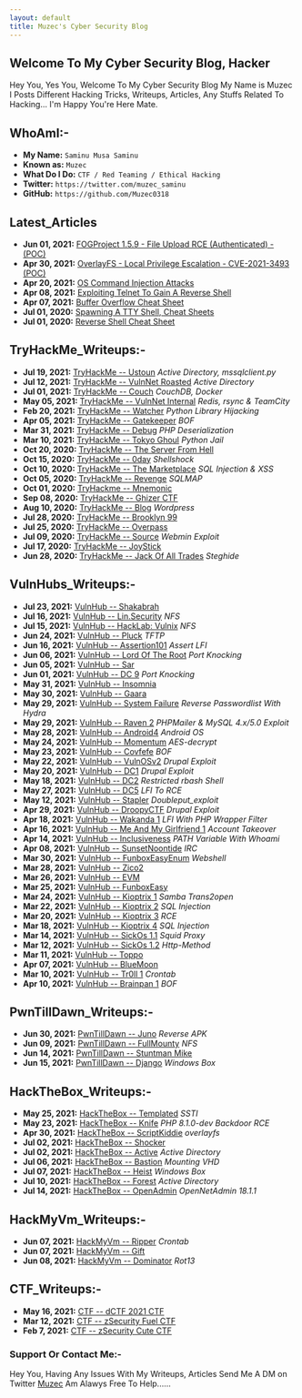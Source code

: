```yaml
---
layout: default
title: Muzec's Cyber Security Blog
---
```


## **Welcome To My Cyber Security Blog,  Hacker**

Hey You, Yes You, Welcome To My Cyber Security Blog My Name is Muzec I Posts Different Hacking Tricks, Writeups, Articles, Any Stuffs Related To Hacking... I'm Happy You're Here Mate.

## WhoAmI:-


- **My Name:**    `Saminu Musa Saminu`
- **Known as:**   `Muzec`
- **What Do I Do:**  `CTF / Red Teaming / Ethical Hacking`
- **Twitter:**    `https://twitter.com/muzec_saminu`
- **GitHub:**     `https://github.com/Muzec0318`

## **Latest_Articles**


- **Jun 01, 2021:** [FOGProject 1.5.9 - File Upload RCE (Authenticated) - (POC)](https://muzec0318.github.io/posts/fog.html)
- **Apr 30, 2021:** [OverlayFS - Local Privilege Escalation - CVE-2021-3493 (POC)](https://muzec0318.github.io/posts/overlayfs.html)
- **Apr 20, 2021:** [OS Command Injection Attacks](https://muzec0318.github.io/posts/oscommand.html)
- **Apr 08, 2021:** [Exploiting Telnet To Gain A Reverse Shell](https://muzec0318.github.io/posts/Telnet.html)
- **Apr 07, 2021:** [Buffer Overflow Cheat Sheet](https://muzec0318.github.io/posts/BufferOverflow.html)
- **Jul 01, 2020:** [Spawning A TTY Shell, Cheat Sheets](https://muzec0318.github.io/posts/Ttyshells.html)
- **Jul 01, 2020:** [Reverse Shell Cheat Sheet](https://muzec0318.github.io/posts/ReverseShell.html)

## **TryHackMe_Writeups:-**


- **Jul 19, 2021:** [TryHackMe -- Ustoun](https://muzec0318.github.io/posts/ustoun.html) *Active Directory, mssqlclient.py*
- **Jul 12, 2021:** [TryHackMe -- VulnNet Roasted](https://muzec0318.github.io/posts/roasted.html) *Active Directory*
- **Jul 01, 2021:** [TryHackMe -- Couch](https://muzec0318.github.io/posts/couch.html) *CouchDB, Docker*
- **May 05, 2021:** [TryHackMe -- VulnNet Internal](https://muzec0318.github.io/posts/vulnet.html) *Redis, rsync & TeamCity*
- **Feb 20, 2021:** [TryHackMe -- Watcher](https://muzec0318.github.io/posts/Watcher.html) *Python Library Hijacking*
- **Apr 05, 2021:** [TryHackMe -- Gatekeeper](https://muzec0318.github.io/posts/Gatekeeper.html) *BOF*
- **Mar 31, 2021:** [TryHackMe -- Debug](https://muzec0318.github.io/posts/Debug.html)  *PHP Deserialization*
- **Mar 10, 2021:** [TryHackMe -- Tokyo Ghoul](https://muzec0318.github.io/posts/tokyoghoul666.html)  *Python Jail*
- **Oct 20, 2020:** [TryHackMe -- The Server From Hell](https://muzec0318.github.io/posts/TheServerFromHell.html)
- **Oct 15, 2020:** [TryHackMe -- 0day](https://muzec0318.github.io/posts/0day.html)  *Shellshock*
- **Oct 10, 2020:** [TryHackMe -- The Marketplace](https://muzec0318.github.io/posts/Marketplace.html)  *SQL Injection & XSS*
- **Oct 05, 2020:** [TryHackMe -- Revenge](https://muzec0318.github.io/posts/Revenge.html)  *SQLMAP*
- **Oct 01, 2020:** [TryHackme -- Mnemonic](https://muzec0318.github.io/posts/Mnemonic.html)
- **Sep 08, 2020:** [TryHackMe -- Ghizer CTF](https://muzec0318.github.io/posts/Ghizer.html)
- **Aug 10, 2020:** [TryHackMe -- Blog](https://muzec0318.github.io/posts/Blog.html)  *Wordpress*
- **Jul 28, 2020:** [TryHackMe -- Brooklyn 99](https://muzec0318.github.io/posts/Brooklyn99.html)
- **Jul 25, 2020:** [TryHackMe -- Overpass](https://muzec0318.github.io/posts/Overpass.html)
- **Jul 09, 2020:** [TryHackMe -- Source](https://muzec0318.github.io/posts/Source.html)  *Webmin Exploit*
- **Jul 17, 2020:** [TryHackMe -- JoyStick](https://muzec0318.github.io/posts/JoyStick.html)
- **Jun 28, 2020:** [TryHackMe -- Jack Of All Trades](https://muzec0318.github.io/posts/Jack.html)  *Steghide*

## **VulnHubs_Writeups:-**


- **Jul 23, 2021:** [VulnHub -- Shakabrah](https://muzec0318.github.io/posts/shakabrah.html)
- **Jul 16, 2021:** [VulnHub -- Lin.Security](https://muzec0318.github.io/posts/lin.security.html) *NFS*
- **Jul 15, 2021:** [VulnHub -- HackLab: Vulnix](https://muzec0318.github.io/posts/vulnix.html) *NFS*
- **Jun 24, 2021:** [VulnHub -- Pluck](https://muzec0318.github.io/posts/pluck.html) *TFTP*
- **Jun 16, 2021:** [VulnHub -- Assertion101](https://muzec0318.github.io/posts/assertion101.html) *Assert LFI*
- **Jun 06, 2021:** [VulnHub -- Lord Of The Root](https://muzec0318.github.io/posts/lordoftheroot.html) *Port Knocking*
- **Jun 05, 2021:** [VulnHub -- Sar](https://muzec0318.github.io/posts/sar.html)
- **Jun 01, 2021:** [VulnHub -- DC 9](https://muzec0318.github.io/posts/dc9.html) *Port Knocking*
- **May 31, 2021:** [VulnHub -- Insomnia](https://muzec0318.github.io/posts/insomnia.html)
- **May 30, 2021:** [VulnHub -- Gaara](https://muzec0318.github.io/posts/gaara.html)
- **May 29, 2021:** [VulnHub -- System Failure](https://muzec0318.github.io/posts/system.html) *Reverse Passwordlist With Hydra*
- **May 29, 2021:** [VulnHub -- Raven 2](https://muzec0318.github.io/posts/raven2.html) *PHPMailer & MySQL 4.x/5.0 Exploit*
- **May 28, 2021:** [VulnHub -- Android4](https://muzec0318.github.io/posts/android4.html) *Android OS*
- **May 24, 2021:** [VulnHub -- Momentum](https://muzec0318.github.io/posts/momentum.html) *AES-decrypt*
- **May 23, 2021:** [VulnHub -- Covfefe](https://muzec0318.github.io/posts/covfefe.html) *BOF*
- **May 22, 2021:** [VulnHub -- VulnOSv2](https://muzec0318.github.io/posts/vulnos2.html) *Drupal Exploit*
- **May 20, 2021:** [VulnHub -- DC1](https://muzec0318.github.io/posts/dc1.html) *Drupal Exploit*
- **May 18, 2021:** [VulnHub -- DC2](https://muzec0318.github.io/posts/dc2.html) *Restricted rbash Shell*
- **May 27, 2021:** [VulnHub -- DC5](https://muzec0318.github.io/posts/dc5.html) *LFI To RCE*
- **May 12, 2021:** [VulnHub -- Stapler](https://muzec0318.github.io/posts/stapler.html) *Doubleput_exploit*
- **Apr 29, 2021:** [VulnHub -- DroopyCTF](https://muzec0318.github.io/posts/Droopy.html) *Drupal Exploit*
- **Apr 18, 2021:** [VulnHub -- Wakanda 1](https://muzec0318.github.io/posts/wakanda.html) *LFI With PHP Wrapper Filter*
- **Apr 16, 2021:** [VulnHub -- Me And My Girlfriend 1](https://muzec0318.github.io/posts/meandmygirlfriend.html) *Account Takeover*
- **Apr 14, 2021:** [VulnHub -- Inclusiveness](https://muzec0318.github.io/posts/Inclusiveness.html)  *PATH Variable With Whoami*
- **Apr 08, 2021:** [VulnHub -- SunsetNoontide](https://muzec0318.github.io/posts/Sunsetnoontide.html)  *IRC*
- **Mar 30, 2021:** [VulnHub -- FunboxEasyEnum](https://muzec0318.github.io/posts/Funboxeasyenum.html)  *Webshell*
- **Mar 28, 2021:** [VulnHub -- Zico2](https://muzec0318.github.io/posts/zico2.html)
- **Mar 26, 2021:** [VulnHub -- EVM](https://muzec0318.github.io/posts/evm.html)
- **Mar 25, 2021:** [VulnHub -- FunboxEasy](https://muzec0318.github.io/posts/Funbox3.html)
- **Mar 24, 2021:** [VulnHub -- Kioptrix 1](https://muzec0318.github.io/posts/kioptrix1.html)     *Samba Trans2open*
- **Mar 22, 2021:** [VulnHub -- Kioptrix 2](https://muzec0318.github.io/posts/Kioptrix2.html)     *SQL Injection*
- **Mar 20, 2021:** [VulnHub -- Kioptrix 3](https://muzec0318.github.io/posts/Kioptrix3.html)     *RCE*
- **Mar 18, 2021:** [VulnHub -- Kioptrix 4](https://muzec0318.github.io/posts/Kioptrix4.html)     *SQL Injection*
- **Mar 14, 2021:** [VulnHub -- SickOs 1.1](https://muzec0318.github.io/posts/Sickos.html)    *Squid Proxy*
- **Mar 12, 2021:** [VulnHub -- SickOs 1.2](https://muzec0318.github.io/posts/Sickos2.html)    *Http-Method*
- **Mar 11, 2021:** [VulnHub -- Toppo](https://muzec0318.github.io/posts/Toppo.html)
- **Apr 07, 2021:** [VulnHub -- BlueMoon](https://muzec0318.github.io/posts/Bluemoon.html)
- **Mar 10, 2021:** [VulnHub -- Tr0ll 1](https://muzec0318.github.io/posts/Tr0ll.html)      *Crontab*
- **Apr 10, 2021:** [VulnHub -- Brainpan 1](https://muzec0318.github.io/posts/Brainpan1.html)      *BOF*

## **PwnTillDawn_Writeups:-**


- **Jun 30, 2021:** [PwnTillDawn -- Juno](https://muzec0318.github.io/posts/juno.html) *Reverse APK*
- **Jun 09, 2021:** [PwnTillDawn -- FullMounty](https://muzec0318.github.io/posts/fullMounty.html) *NFS*
- **Jun 14, 2021:** [PwnTillDawn -- Stuntman Mike](https://muzec0318.github.io/posts/Stuntman.html)
- **Jun 15, 2021:** [PwnTillDawn -- Django](https://muzec0318.github.io/posts/django.html) *Windows Box*

## **HackTheBox_Writeups:-**


- **May 25, 2021:** [HackTheBox -- Templated](https://muzec0318.github.io/posts/templated.html) *SSTI*
- **May 23, 2021:** [HackTheBox -- Knife](https://muzec0318.github.io/posts/knife.html) *PHP 8.1.0-dev Backdoor RCE*
- **Apr 30, 2021:** [HackTheBox -- ScriptKiddie](https://muzec0318.github.io/posts/scriptkiddie.html) *overlayfs*
- **Jul 02, 2021:** [HackTheBox -- Shocker](https://muzec0318.github.io/posts/shocker.html)
- **Jul 02, 2021:** [HackTheBox -- Active](https://muzec0318.github.io/posts/active.html) *Active Directory*
- **Jul 06, 2021:** [HackTheBox -- Bastion](https://muzec0318.github.io/posts/bastion.html) *Mounting VHD*
- **Jul 07, 2021:** [HackTheBox -- Heist](https://muzec0318.github.io/posts/heist.html) *Windows Box*
- **Jul 10, 2021:** [HackTheBox -- Forest](https://muzec0318.github.io/posts/forest.html) *Active Directory*
- **Jul 14, 2021:** [HackTheBox -- OpenAdmin](https://muzec0318.github.io/posts/openadmin.html) *OpenNetAdmin 18.1.1*

## **HackMyVm_Writeups:-**


- **Jun 07, 2021:** [HackMyVm -- Ripper](https://muzec0318.github.io/posts/ripper1.html) *Crontab*
- **Jun 07, 2021:** [HackMyVm -- Gift](https://muzec0318.github.io/posts/gift.html)
- **Jun 08, 2021:** [HackMyVm -- Dominator](https://muzec0318.github.io/posts/dominator.html) *Rot13*

## **CTF_Writeups:-**


- **May 16, 2021:** [CTF -- dCTF 2021 CTF](https://muzec0318.github.io/posts/dctf21.html)
- **Mar 12, 2021:** [CTF -- zSecurity Fuel CTF](https://muzec0318.github.io/posts/Zfuel.html)
- **Feb 7, 2021:** [CTF -- zSecurity Cute CTF](https://muzec0318.github.io/posts/Zcute.html)

### **Support Or Contact Me:-**
Hey You, Having Any Issues With My Writeups, Articles Send Me A DM on Twitter [Muzec](https://twitter.com/muzec_saminu)  Am Alawys Free To Help......

